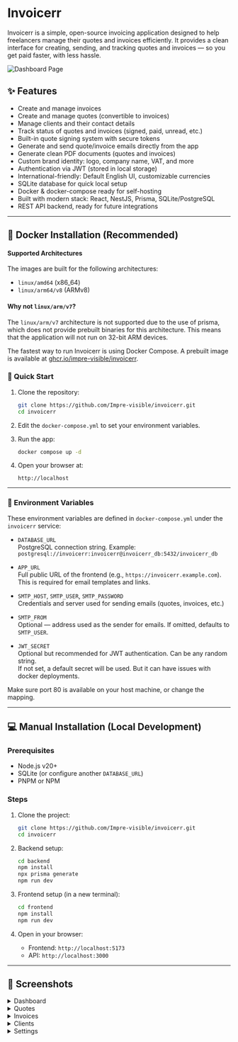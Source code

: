# Invoicerr

Invoicerr is a simple, open-source invoicing application designed to help freelancers manage their quotes and invoices efficiently. It provides a clean interface for creating, sending, and tracking quotes and invoices — so you get paid faster, with less hassle.

![Dashboard Page](https://github.com/user-attachments/assets/18e8af88-cf02-4e35-975a-d57f58d062c6)

## ✨ Features

- Create and manage invoices  
- Create and manage quotes (convertible to invoices)  
- Manage clients and their contact details  
- Track status of quotes and invoices (signed, paid, unread, etc.)  
- Built-in quote signing system with secure tokens  
- Generate and send quote/invoice emails directly from the app
- Generate clean PDF documents (quotes and invoices)  
- Custom brand identity: logo, company name, VAT, and more  
- Authentication via JWT (stored in local storage)  
- International-friendly: Default English UI, customizable currencies  
- SQLite database for quick local setup  
- Docker & docker-compose ready for self-hosting  
- Built with modern stack: React, NestJS, Prisma, SQLite/PostgreSQL  
- REST API backend, ready for future integrations

---

## 🐳 Docker Installation (Recommended)

#### Supported Architectures

The images are built for the following architectures:

- `linux/amd64` (x86_64)
- `linux/arm64/v8` (ARMv8)

#### Why not `linux/arm/v7`?

The `linux/arm/v7` architecture is not supported due to the use of prisma, which does not provide prebuilt binaries for this architecture. This means that the application will not run on 32-bit ARM devices.

The fastest way to run Invoicerr is using Docker Compose. A prebuilt image is available at [ghcr.io/impre-visible/invoicerr](https://ghcr.io/impre-visible/invoicerr).

### 🚀 Quick Start

1. Clone the repository:  
   ```bash
   git clone https://github.com/Impre-visible/invoicerr.git
   cd invoicerr
   ```

2. Edit the `docker-compose.yml` to set your environment variables.

3. Run the app:  
   ```bash
   docker compose up -d
   ```

4. Open your browser at:  
   ```
   http://localhost
   ```

---

### 🔧 Environment Variables

These environment variables are defined in `docker-compose.yml` under the `invoicerr` service:

- `DATABASE_URL`  
  PostgreSQL connection string. Example:  
  `postgresql://invoicerr:invoicerr@invoicerr_db:5432/invoicerr_db`

- `APP_URL`  
  Full public URL of the frontend (e.g., `https://invoicerr.example.com`).  
  This is required for email templates and links.

- `SMTP_HOST`, `SMTP_USER`, `SMTP_PASSWORD`  
  Credentials and server used for sending emails (quotes, invoices, etc.)

- `SMTP_FROM`  
  Optional — address used as the sender for emails. If omitted, defaults to `SMTP_USER`.

- `JWT_SECRET`  
  Optional but recommended for JWT authentication. Can be any random string.  
  If not set, a default secret will be used. But it can have issues with docker deployments.

Make sure port 80 is available on your host machine, or change the mapping.

---

## 💻 Manual Installation (Local Development)

### Prerequisites

- Node.js v20+  
- SQLite (or configure another `DATABASE_URL`)  
- PNPM or NPM

### Steps

1. Clone the project:  
   ```bash
   git clone https://github.com/Impre-visible/invoicerr.git
   cd invoicerr
   ```

2. Backend setup:  
   ```bash
   cd backend
   npm install
   npx prisma generate
   npm run dev
   ```

3. Frontend setup (in a new terminal):  
   ```bash
   cd frontend
   npm install
   npm run dev
   ```

4. Open in your browser:  
   - Frontend: `http://localhost:5173`  
   - API: `http://localhost:3000`

---

## 📸 Screenshots

<details>
<summary>Dashboard</summary>
  
![Dashboard Page](https://github.com/user-attachments/assets/18e8af88-cf02-4e35-975a-d57f58d062c6)
  
</details>

<details>
<summary>Quotes</summary>

![Quotes Page](https://github.com/user-attachments/assets/588d5cd2-6af3-4cb9-81d3-8faa9f3d30f4)

</details>

<details>
<summary>Invoices</summary>
  
![Invoices Page](https://github.com/user-attachments/assets/8e5134b7-c401-4ff6-bdb9-cfe54b532b29)

</details>

<details>
<summary>Clients</summary>

![Clients Page](https://github.com/user-attachments/assets/1e9e42be-8c21-4c84-96dd-ce8dca17c32e)

</details>

<details>
<summary>Settings</summary>
  
![Settings Page](https://github.com/user-attachments/assets/b8913f41-109a-4e31-a1b8-3c46a1039414)

</details>
